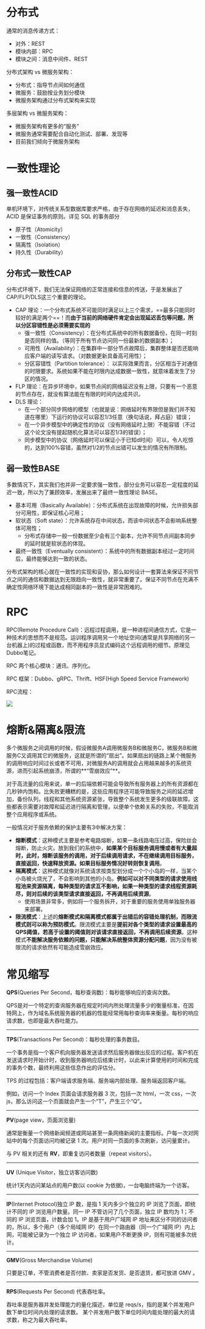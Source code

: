 # 分布式

通常的消息传递方式：

- 对外：REST
- 模块内部：RPC
- 模块之间：消息中间件、REST

分布式架构 vs 微服务架构：

- 分布式：指导节点间如何通信
- 微服务：鼓励按业务划分模块
- 微服务架构通过分布式架构来实现

多层架构 vs 微服务架构：

- 微服务架构有更多的“服务”
- 微服务通常需要配合自动化测试、部署、发现等
- 目前我们倾向于微服务架构



# 一致性理论

## 强一致性ACID

单机环境下，对传统关系型数据库要求严格，由于存在网络的延迟和消息丢失，ACID 是保证事务的原则。详见 SQL 的事务部分

- 原子性（Atomicity）
- 一致性（Consistency）
- 隔离性（Isolation）
- 持久性（Durability）



## 分布式一致性CAP

分布式环境下，我们无法保证网络的正常连接和信息的传送，于是发展出了CAP/FLP/DLS这三个重要的理论。

- CAP 理论：一个分布式系统不可能同时满足以上三个需求，==最多只能同时较好的满足两个==！而**由于当前的网络硬件肯定会出现延迟丢包等问题，所以分区容错性是必须需要实现的**
  - 强一致性（Consistency）：在分布式系统中的所有数据备份，在同一时刻是否同样的值。（等同于所有节点访问同一份最新的数据副本）；
  - 可用性（Availability）：在集群中一部分节点故障后，集群整体是否还能响应客户端的读写请求。（对数据更新具备高可用性）；
  - 分区容错性（Partition tolerance）： 以实际效果而言，分区相当于对通信的时限要求。系统如果不能在时限内达成数据一致性，就意味着发生了分区的情况。
- FLP 理论：在异步环境中，如果节点间的网络延迟没有上限，只要有一个恶意的节点存在，就没有算法能在有限的时间内达成共识。
- DLS 理论：
  - 在一个部分同步网络的模型（也就是说：网络延时有界限但是我们并不知道在哪里）下运行的协议可以容忍1/3任意（换句话说，拜占庭）错误；
  - 在一个异步模型中的确定性的协议（没有网络延时上限）不能容错（不过这个论文没有提起随机化算法可以容忍1/3的错误）；
  - 同步模型中的协议（网络延时可以保证小于已知d时间）可以，令人吃惊的，达到100%容错，虽然对1/2的节点出错可以发生的情况有所限制。



## 弱一致性BASE

多数情况下，其实我们也并非一定要求强一致性，部分业务可以容忍一定程度的延迟一致，所以为了兼顾效率，发展出来了最终一致性理论 BASE。

- 基本可用（Basically Available）：分布式系统在出现故障的时候，允许损失部分可用性，即保证核心可用；
- 软状态（Soft state）：允许系统存在中间状态，而该中间状态不会影响系统整体可用性；
  - 分布式存储中一般一份数据至少会有三个副本，允许不同节点间副本同步的延时就是软状态的体现。
- 最终一致性（Eventually consistent）：系统中的所有数据副本经过一定时间后，最终能够达到一致的状态。



分布式架构的核心就在一致性的实现和妥协，那么如何设计一套算法来保证不同节点之间的通信和数据达到无限趋向一致性，就非常重要了。保证不同节点在充满不确定性网络环境下能达成相同副本的一致性是非常困难的。



# RPC

RPC(Remote Procedure Call)：远程过程调用，是一种进程间通信方式，它是一种技术的思想而不是规范。运训程序调用另一个地址空间(通常是共享网络的另一台机器上)的过程或函数，而不用程序员显式编码这个远程调用的细节。原理见Dubbo笔记。

RPC 两个核心模块：通讯、序列化。

RPC 框架：Dubbo、gRPC、Thrift、HSF(High Speed Service Framework)

RPC流程：

![](../images/RPC-flow.png)



# 熔断&隔离&限流

多个微服务之间调用的时候，假设微服务A调用微服务B和微服务C，微服务B和微服务C又调用其它的微服务，这就是所谓的“扇出”。如果扇出的链路上某个微服务的调用响应时间过长或者不可用，对微服务A的调用就会占用越来越多的系统资源，进而引起系统崩溃，所谓的**“雪崩效应”**。

对于高流量的应用来说，单一的后端依赖可能会导致所有服务器上的所有资源都在几秒钟内饱和。比失败更糟糕的是，这些应用程序还可能导致服务之间的延迟增加，备份队列，线程和其他系统资源紧张，导致整个系统发生更多的级联故障。这些都表示需要对故障和延迟进行隔离和管理，以便单个依赖关系的失败，不能取消整个应用程序或系统。

一般情况对于服务依赖的保护主要有3中解决方案：

- **熔断模式**：这种模式主要是参考电路熔断，如果一条线路电压过高，保险丝会熔断，防止火灾。放到我们的系统中，**如果某个目标服务调用慢或者有大量超时，此时，熔断该服务的调用，对于后续调用请求，不在继续调用目标服务，直接返回，快速释放资源。如果目标服务情况好转则恢复调用**。
- **隔离模式**：这种模式就像对系统请求按类型划分成一个个小岛的一样，当某个小岛被火烧光了，不会影响到其他的小岛。**例如可以对不同类型的请求使用线程池来资源隔离，每种类型的请求互不影响，如果一种类型的请求线程资源耗尽，则对后续的该类型请求直接返回，不再调用后续资源**。
  - 使用场景非常多，例如将一个服务拆开，对于重要的服务使用单独服务器来部署。
- **限流模式**：上述的**熔断模式和隔离模式都属于出错后的容错处理机制，而限流模式则可以称为预防模式**。限流模式主要是**提前对各个类型的请求设置最高的QPS阈值，若高于设置的阈值则对该请求直接返回，不再调用后续资源**。这种模式**不能解决服务依赖的问题，只能解决系统整体资源分配问题**，因为没有被限流的请求依然有可能造成雪崩效应。



# 常见缩写

**QPS**(Queries Per Second，每秒查询数)：每秒能够响应的查询次数。

QPS是对一个特定的查询服务器在规定时间内所处理流量多少的衡量标准，在因特网上，作为域名系统服务器的机器的性能经常用每秒查询率来衡量。每秒的响应请求数，也即是最大吞吐能力。

---

**TPS**(Transactions Per Second)：每秒处理的事务数目。

一个事务是指一个客户机向服务器发送请求然后服务器做出反应的过程。客户机在发送请求时开始计时，收到服务器响应后结束计时，以此来计算使用的时间和完成的事务个数，最终利用这些信息作出的评估分。

TPS 的过程包括：客户端请求服务端、服务端内部处理、服务端返回客户端。

例如，访问一个 Index 页面会请求服务器 3 次，包括一次 html，一次 css，一次 js，那么访问这一个页面就会产生一个“T”，产生三个“Q”。

---

**PV**(page view，页面浏览量)

通常是衡量一个网络新闻频道或网站甚至一条网络新闻的主要指标。户每一次对网站中的每个页面访问均被记录 1 次。用户对同一页面的多次刷新，访问量累计。

与 PV 相关的还有 **RV**，即重复访问者数量（repeat visitors）。

---

**UV** (Unique Visitor，独立访客访问数)

统计1天内访问某站点的用户数(以 cookie 为依据)，一台电脑终端为一个访客。

---

**IP**(Internet Protocol)独立 IP 数，是指 1 天内多少个独立的 IP 浏览了页面，即统计不同的 IP 浏览用户数量。同一 IP 不管访问了几个页面，独立 IP 数均为 1；不同的 IP 浏览页面，计数会加 1。IP 是基于用户广域网 IP 地址来区分不同的访问者的，所以，多个用户（多个局域网 IP）在同一个路由器（同一个广域网 IP）内上网，可能被记录为一个独立 IP 访问者。如果用户不断更换 IP，则有可能被多次统计。

---

**GMV**(Gross Merchandise Volume)

只要是订单，不管消费者是否付款、卖家是否发货、是否退货，都可放进 GMV 。

---

**RPS**(Requests Per Second) 代表吞吐率。

吞吐率是服务器并发处理能力的量化描述，单位是 reqs/s，指的是某个并发用户数下单位时间内处理的请求数。
某个并发用户数下单位时间内能处理的最大的请求数，称之为最大吞吐率。